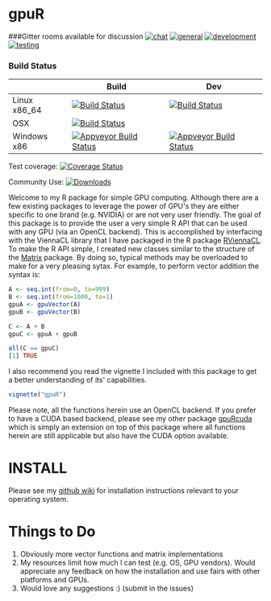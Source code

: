 # gpuR

###Gitter rooms available for discussion
[![chat](https://img.shields.io/badge/gitter-chat-brightgreen.svg)](https://gitter.im/cdeterman/gpuR)
[![general](https://img.shields.io/badge/gitter-general-brightgreen.svg)](https://gitter.im/cdeterman/gpuR/general)
[![development](https://img.shields.io/badge/gitter-development-brightgreen.svg)](https://gitter.im/cdeterman/gpuR/development)
[![testing](https://img.shields.io/badge/gitter-testing-brightgreen.svg)](https://gitter.im/cdeterman/gpuR/Tested_GPUs)

### Build Status
|                 | Build           | Dev             |
|-----------------|-----------------|-----------------|
| Linux x86_64    | [![Build Status](https://travis-ci.org/cdeterman/gpuR.png?branch=master)](https://travis-ci.org/cdeterman/gpuR)      | [![Build Status](https://travis-ci.org/cdeterman/gpuR.png?branch=develop)](https://travis-ci.org/cdeterman/gpuR) |
| OSX             | [![Build Status](https://travis-ci.org/cdeterman/gpuR.png?branch=macosx)](https://travis-ci.org/cdeterman/gpuR)          | |
| Windows x86     | [![Appveyor Build Status](https://ci.appveyor.com/api/projects/status/github/cdeterman/gpuR?branch=master&svg=true)](https://ci.appveyor.com/project/cdeterman/gpuR)     | [![Appveyor Build Status](https://ci.appveyor.com/api/projects/status/github/cdeterman/gpuR?branch=develop&svg=true)](https://ci.appveyor.com/project/cdeterman/gpuR) |

Test coverage: [![Coverage Status](https://coveralls.io/repos/cdeterman/gpuR/badge.svg)](https://coveralls.io/r/cdeterman/gpuR?branch=master)

Community Use: [![Downloads](http://cranlogs.r-pkg.org/badges/gpuR?color=brightgreen)](http://www.r-pkg.org/pkg/gpuR)

Welcome to my R package for simple GPU computing.  Although there are a few
existing packages to leverage the power of GPU's they are either specific
to one brand (e.g. NVIDIA) or are not very user friendly.  The goal of this
package is to provide the user a very simple R API that can be used with
any GPU (via an OpenCL backend).  This is accomplished by interfacing with the 
ViennaCL library that I have packaged in the R package 
[RViennaCL](http://github.com/cdeterman/RViennaCL).  To make the R API simple,
I created new classes similar to the structure of the 
[Matrix](http://cran.r-project.org/web/packages/Matrix/index.html)
package.  By doing so, typical methods may be overloaded to make for a very
pleasing sytax.  For example, to perform vector addition the syntax is: 

```r
A <- seq.int(from=0, to=999)
B <- seq.int(from=1000, to=1)
gpuA <- gpuVector(A)
gpuB <- gpuVector(B)

C <- A + B
gpuC <- gpuA + gpuB

all(C == gpuC)
[1] TRUE
```

I also recommend you read the vignette I included with this package to
get a better understanding of its' capabilities.

```r
vignette("gpuR")
```

Please note, all the functions herein use an OpenCL backend.  If you prefer
to have a CUDA based backend, please see my other package 
[gpuRcuda](http://github.com/cdeterman/gpuRcuda) which is simply an extension
on top of this package where all functions herein are still applicable
but also have the CUDA option available.  

# INSTALL
Please see my [github wiki](https://github.com/cdeterman/gpuR/wiki) for
installation instructions relevant to your operating system.

# Things to Do
1. Obviously more vector functions and matrix implementations
2. My resources limit how much I can test (e.g. OS, GPU vendors).  Would
appreciate any feedback on how the installation and use fairs with other
platforms and GPUs.
2. Would love any suggestions :) (submit in the issues)
